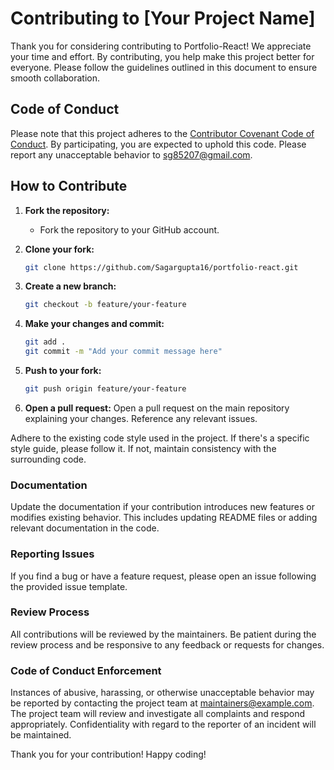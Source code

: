 # Contributing to [Your Project Name]

Thank you for considering contributing to Portfolio-React! We appreciate your time and effort. By contributing, you help make this project better for everyone. Please follow the guidelines outlined in this document to ensure smooth collaboration.

## Code of Conduct

Please note that this project adheres to the [Contributor Covenant Code of Conduct](CODE_OF_CONDUCT.md). By participating, you are expected to uphold this code. Please report any unacceptable behavior to [sg85207@gmail.com](mailto:sg85207@gmail.com).

## How to Contribute

1. **Fork the repository:**
   - Fork the repository to your GitHub account.

2. **Clone your fork:**
   ```bash
   git clone https://github.com/Sagargupta16/portfolio-react.git
   ```

3. **Create a new branch:**
   ```bash
   git checkout -b feature/your-feature
   ```

4. **Make your changes and commit:**
   ```bash
   git add .
   git commit -m "Add your commit message here"
   ```

5. **Push to your fork:**
   ```bash
   git push origin feature/your-feature
   ```
   
6. **Open a pull request:**
   Open a pull request on the main repository explaining your changes.
   Reference any relevant issues.

Adhere to the existing code style used in the project. If there's a specific style guide, please follow it. If not, maintain consistency with the surrounding code.

### Documentation

Update the documentation if your contribution introduces new features or modifies existing behavior. This includes updating README files or adding relevant documentation in the code.

### Reporting Issues

If you find a bug or have a feature request, please open an issue following the provided issue template.

### Review Process

All contributions will be reviewed by the maintainers. Be patient during the review process and be responsive to any feedback or requests for changes.

### Code of Conduct Enforcement

Instances of abusive, harassing, or otherwise unacceptable behavior may be reported by contacting the project team at maintainers@example.com. The project team will review and investigate all complaints and respond appropriately. Confidentiality with regard to the reporter of an incident will be maintained.

Thank you for your contribution! Happy coding!

